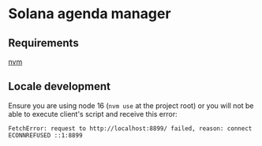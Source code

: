# Solana agenda manager

## Requirements

[nvm](https://github.com/nvm-sh/nvm#installing-and-updating)

## Locale development

Ensure you are using node 16 (`nvm use` at the project root) or you will not be able to execute client's script and receive this error:

```shell
FetchError: request to http://localhost:8899/ failed, reason: connect ECONNREFUSED ::1:8899
```
